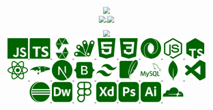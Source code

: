 <!-- SVG TEXT -->
<div align="center">
  <img src="https://readme-typing-svg.demolab.com?font=Space+Mono&weight=600&size=30o&duration=1000&pause=2000&repeat=true&color=007A00&center=true&vCenter=true&width=435&lines=WEB3+DEV;FULLSTACK"/>
</div>  

<!-- GIT STATS -->
<div align="center">  
  <a href="https://github.com/RodrigoSKohl">
  <img height="140em" align="center" src="https://github-readme-stats.vercel.app/api?username=RodrigoSKohl&show_icons=true&custom_title=&text_bold=true&theme=shadow_green&include_all_commits=false&count_private=true&hide_border=true&bg_color=00000000"/>
  <img height="140em" align="center" src="https://github-readme-stats.vercel.app/api/top-langs/?username=RodrigoSKohl&custom_title=&text_bold=true&layout=compact&langs_count=7&theme=shadow_green&bg_color=00000000&hide_border=true"/>
</div>
<br>
<div align="center">
  <img src="https://readme-typing-svg.demolab.com?font=Space+Mono&weight=600&size=30o&duration=1000&pause=2000&repeat=false&color=007A00&center=true&vCenter=true&width=435&lines=TECHS"/>
</div>
<div align="center">  
<img src="./icons/javascript.svg">  <img src="./icons/typescript.svg"> <img src="./icons/solidity.svg"> <img src="./icons/appscript.svg"> <img src="./icons/html.svg"> <img src="./icons/css.svg"> <img src="./icons/json.svg"> <img src="./icons/node.svg"> <img src="./icons/tsnode.svg"> <img src="./icons/react.svg"> <img src="./icons/mongoose.svg"> <img src="./icons/next.svg"> <img src="./icons/bootstrap.svg"> <img src="./icons/tailwind.svg"> <img src="./icons/sqlite.svg"> <img src="./icons/mysql.svg"> <img src="./icons/mongodb.svg"> <img src="./icons/vscode.svg"> <img src="./icons/eclipse.svg"> <img src="./icons/dreamweaver.svg"> <img src="./icons/figma.svg"> <img src="./icons/xd.svg"> <img src="./icons/photoshop.svg"> <img src="./icons/illustrator.svg"> <img src="./icons/cloudflare.svg">
</div>
